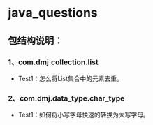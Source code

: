 # java_questions

## 包结构说明：

### 1、com.dmj.collection.list

* Test1：怎么将List集合中的元素去重。

### 2、com.dmj.data_type.char_type

* Test1：如何将小写字母快速的转换为大写字母。
